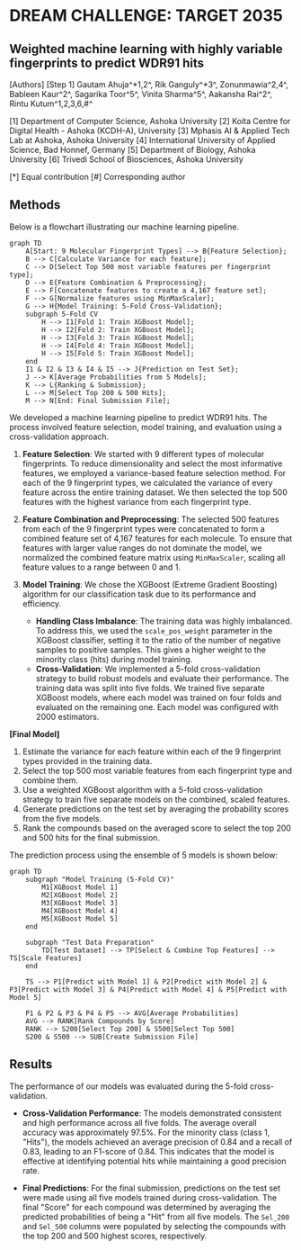 # DREAM CHALLENGE: TARGET 2035

## Weighted machine learning with highly variable fingerprints to predict WDR91 hits

[Authors]
[Step 1] Gautam Ahuja^*1,2^,  Rik Ganguly^*3^, Zonunmawia^2,4^, Bableen Kaur^2^,  Sagarika Toor^5^, Vinita Sharma^5^, Aakansha Rai^2^, Rintu Kutum^1,2,3,6,#^

[1] Department of Computer Science, Ashoka University
[2] Koita Centre for Digital Health - Ashoka (KCDH-A),  University
[3] Mphasis AI & Applied Tech Lab at Ashoka, Ashoka University
[4] International University of Applied Science, Bad Honnef, Germany
[5] Department of Biology, Ashoka University
[6] Trivedi School of Biosciences, Ashoka University  

[*] Equal contribution
[#] Corresponding author

## Methods

Below is a flowchart illustrating our machine learning pipeline.

```mermaid
graph TD
    A[Start: 9 Molecular Fingerprint Types] --> B{Feature Selection};
    B --> C[Calculate Variance for each feature];
    C --> D[Select Top 500 most variable features per fingerprint type];
    D --> E{Feature Combination & Preprocessing};
    E --> F[Concatenate features to create a 4,167 feature set];
    F --> G[Normalize features using MinMaxScaler];
    G --> H{Model Training: 5-Fold Cross-Validation};
    subgraph 5-Fold CV
        H --> I1[Fold 1: Train XGBoost Model];
        H --> I2[Fold 2: Train XGBoost Model];
        H --> I3[Fold 3: Train XGBoost Model];
        H --> I4[Fold 4: Train XGBoost Model];
        H --> I5[Fold 5: Train XGBoost Model];
    end
    I1 & I2 & I3 & I4 & I5 --> J{Prediction on Test Set};
    J --> K[Average Probabilities from 5 Models];
    K --> L{Ranking & Submission};
    L --> M[Select Top 200 & 500 Hits];
    M --> N[End: Final Submission File];
```

We developed a machine learning pipeline to predict WDR91 hits. The process involved feature selection, model training, and evaluation using a cross-validation approach.

1. **Feature Selection**: We started with 9 different types of molecular fingerprints. To reduce dimensionality and select the most informative features, we employed a variance-based feature selection method. For each of the 9 fingerprint types, we calculated the variance of every feature across the entire training dataset. We then selected the top 500 features with the highest variance from each fingerprint type.

2. **Feature Combination and Preprocessing**: The selected 500 features from each of the 9 fingerprint types were concatenated to form a combined feature set of 4,167 features for each molecule. To ensure that features with larger value ranges do not dominate the model, we normalized the combined feature matrix using `MinMaxScaler`, scaling all feature values to a range between 0 and 1.

3. **Model Training**: We chose the XGBoost (Extreme Gradient Boosting) algorithm for our classification task due to its performance and efficiency.
    * **Handling Class Imbalance**: The training data was highly imbalanced. To address this, we used the `scale_pos_weight` parameter in the XGBoost classifier, setting it to the ratio of the number of negative samples to positive samples. This gives a higher weight to the minority class (hits) during model training.
    * **Cross-Validation**: We implemented a 5-fold cross-validation strategy to build robust models and evaluate their performance. The training data was split into five folds. We trained five separate XGBoost models, where each model was trained on four folds and evaluated on the remaining one. Each model was configured with 2000 estimators.

**[Final Model]**

1. Estimate the variance for each feature within each of the 9 fingerprint types provided in the training data.
2. Select the top 500 most variable features from each fingerprint type and combine them.
3. Use a weighted XGBoost algorithm with a 5-fold cross-validation strategy to train five separate models on the combined, scaled features.
4. Generate predictions on the test set by averaging the probability scores from the five models.
5. Rank the compounds based on the averaged score to select the top 200 and 500 hits for the final submission.

The prediction process using the ensemble of 5 models is shown below:

```mermaid
graph TD
    subgraph "Model Training (5-Fold CV)"
        M1[XGBoost Model 1]
        M2[XGBoost Model 2]
        M3[XGBoost Model 3]
        M4[XGBoost Model 4]
        M5[XGBoost Model 5]
    end

    subgraph "Test Data Preparation"
        TD[Test Dataset] --> TP[Select & Combine Top Features] --> TS[Scale Features]
    end

    TS --> P1[Predict with Model 1] & P2[Predict with Model 2] & P3[Predict with Model 3] & P4[Predict with Model 4] & P5[Predict with Model 5]

    P1 & P2 & P3 & P4 & P5 --> AVG[Average Probabilities]
    AVG --> RANK[Rank Compounds by Score]
    RANK --> S200[Select Top 200] & S500[Select Top 500]
    S200 & S500 --> SUB[Create Submission File]
```

## Results

The performance of our models was evaluated during the 5-fold cross-validation.

* **Cross-Validation Performance**: The models demonstrated consistent and high performance across all five folds. The average overall accuracy was approximately 97.5%. For the minority class (class 1, "Hits"), the models achieved an average precision of 0.84 and a recall of 0.83, leading to an F1-score of 0.84. This indicates that the model is effective at identifying potential hits while maintaining a good precision rate.

* **Final Predictions**: For the final submission, predictions on the test set were made using all five models trained during cross-validation. The final "Score" for each compound was determined by averaging the predicted probabilities of being a "Hit" from all five models. The `Sel_200` and `Sel_500` columns were populated by selecting the compounds with the top 200 and 500 highest scores, respectively.
